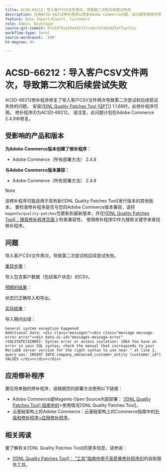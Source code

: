 ```yaml
---
title: ACSD-66212：导入客户CSV文件两次，导致第二次和后续尝试失败
description: 应用ACSD-66212修补程序以修复Adobe Commerce问题，该问题导致两次导入客户CSV文件导致第二次尝试和后续尝试失败。
feature: Data Import/Export, Customers
role: Admin, Developer
source-git-commit: 97a5979a189e43b737c44cfe7a65025effae711c
workflow-type: tm+mt
source-wordcount: '299'
ht-degree: 0%

---
```



# ACSD-66212：导入客户CSV文件两次，导致第二次和后续尝试失败

ACSD-66212修补程序修复了导入客户CSV文件两次导致第二次尝试和后续尝试失败的问题。 安装[[!DNL Quality Patches Tool (QPT)]](/help/tools/quality-patches-tool/quality-patches-tool-to-self-serve-quality-patches.md) 1.1.66时，此修补程序可用。 修补程序ID为ACSD-66212。 请注意，此问题计划在Adobe Commerce 2.4.9中修复。

## 受影响的产品和版本

**为Adobe Commerce版本创建了修补程序：**

* Adobe Commerce（所有部署方法） 2.4.8

**与Adobe Commerce版本兼容：**

* Adobe Commerce（所有部署方法） 2.4.8

>[!NOTE]
>
>该修补程序可能适用于具有新[!DNL Quality Patches Tool]发行版本的其他版本。 要检查修补程序是否与您的Adobe Commerce版本兼容，请将`magento/quality-patches`包更新到最新版本，并在[[!DNL Quality Patches Tool]：搜索修补程序页面](https://experienceleague.adobe.com/tools/commerce-quality-patches/index.html?lang=zh-Hans)上检查兼容性。 使用修补程序ID作为搜索关键字来查找修补程序。

## 问题

导入客户CSV文件两次，导致第二次尝试和后续尝试失败。

<u>重现步骤</u>：

导入包含客户数据（包括客户状态）的CSV。

<u>预期的结果</u>：

状态已正确导入和导出。

<u>实际结果</u>：

导入期间出错：

```
General system exception happened
Additional data: <div class="messages"><div class="message message-error error"><div data-ui-id="messages-message-error" >SQLSTATE[42000]: Syntax error or access violation: 1064 You have an error in your SQL syntax; check the manual that corresponds to your MariaDB server version for the right syntax to use near " at line 1, query was: INSERT INTO company_advanced_customer_entity (customer_id*) VALUES </div></div></div>
```

## 应用修补程序

要应用单独的修补程序，请根据您的部署方法使用以下链接：

* Adobe Commerce或Magento Open Source内部部署： [[!DNL Quality Patches Tool] 指南中的](/help/tools/quality-patches-tool/usage.md)>使用情况[!DNL Quality Patches Tool]。
* 云基础架构上的Adobe Commerce：云基础架构上的Commerce指南中的[升级和修补程序>应用修补程序](https://experienceleague.adobe.com/docs/commerce-cloud-service/user-guide/develop/upgrade/apply-patches.html?lang=zh-Hans)。

## 相关阅读

要了解有关[!DNL Quality Patches Tool]的更多信息，请参阅：

* [[!DNL Quality Patches Tool]： “工具”指南中用于高质量修补程序的](/help/tools/quality-patches-tool/quality-patches-tool-to-self-serve-quality-patches.md)的自助服务工具。
